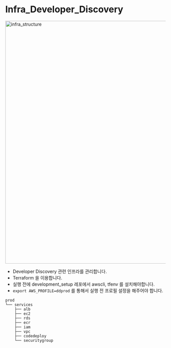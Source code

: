# Infra_Developer_Discovery

<img width="760" alt="infra_structure" src="https://github.com/rha6780/Infra_Developer_Discovery/docs/DeveloperDiscoveryInfra.png">


- Developer Discovery 관련 인프라를 관리합니다.
- Terraform 을 이용합니다.
- 실행 전에 development_setup 레포에서 awscli, tfenv 를 설치해야합니다.
- `export AWS_PROFILE=ddprod` 를 통해서 실행 전 프로필 설정을 해주어야 합니다.

```
prod
└── services
    ├── alb
    ├── ec2
    ├── rds
    ├── ecr
    ├── iam
    ├── vpc
    ├── codedeploy
    └── securitygroup

```

